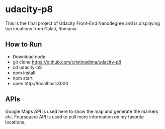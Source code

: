 # udacity-p8

This is the final project of Udacity Front-End Nanodegree and is displaying top locations from Galati, Romania.

## How to Run

* Download node
* git clone https://github.com/cristinadima/udacity-p8
* cd udacity-p8
* npm install
* npm start
* open http://localhost:3000

## APIs

Google Maps API is used here to show the map and generate the markers etc. Foursquare API is used to pull more information on my favorite locations.
